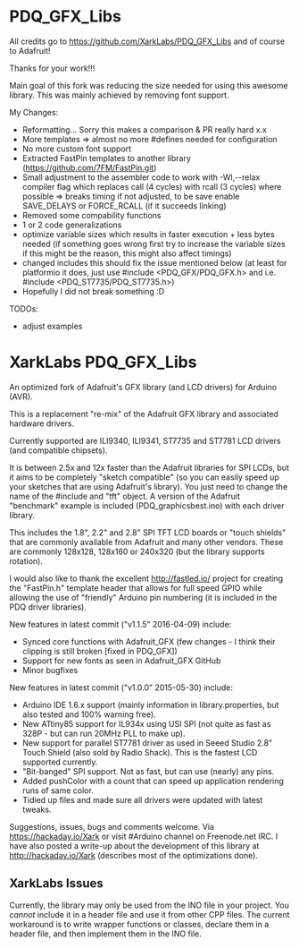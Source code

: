 PDQ_GFX_Libs
============
All credits go to https://github.com/XarkLabs/PDQ_GFX_Libs and of course to Adafruit!

Thanks for your work!!!

Main goal of this fork was reducing the size needed for using this awesome library. This was mainly achieved by removing font support.

My Changes:
* Reformatting... Sorry this makes a comparison & PR really hard x.x
* More templates => almost no more #defines needed for configuration
* No more custom font support
* Extracted FastPin templates to another library (https://github.com/7FM/FastPin.git)
* Small adjustment to the assembler code to work with -Wl,--relax compiler flag which replaces call (4 cycles) with rcall (3 cycles) where possible => breaks timing if not adjusted, to be save enable SAVE_DELAYS or FORCE_RCALL (if it succeeds linking)
* Removed some compability functions
* 1 or 2 code generalizations
* optimize variable sizes which results in faster execution + less bytes needed (if something goes wrong first try to increase the variable sizes if this might be the reason, this might also affect timings)
* changed includes this should fix the issue mentioned below (at least for platformio it does, just use #include <PDQ_GFX/PDQ_GFX.h> and i.e. #include <PDQ_ST7735/PDQ_ST7735.h>)
* Hopefully I did not break something :D

TODOs:
* adjust examples

XarkLabs PDQ_GFX_Libs
============

An optimized fork of Adafruit's GFX library (and LCD drivers) for Arduino (AVR).

This is a replacement "re-mix" of the Adafruit GFX library and associated hardware drivers.

Currently supported are ILI9340, ILI9341, ST7735 and ST7781 LCD drivers (and compatible chipsets).

It is between 2.5x and 12x faster than the Adafruit libraries for SPI LCDs, but it aims to be completely "sketch compatible" (so you
can easily speed up your sketches that are using Adafruit's library).  You just need to change the name of the #include and "tft"
object.  A version of the Adafruit "benchmark" example is included (PDQ_graphicsbest.ino) with each driver library.

This includes the 1.8", 2.2" and 2.8" SPI TFT LCD boards or "touch shields" that are commonly available from Adafruit and
many other vendors.  These are commonly 128x128, 128x160 or 240x320 (but the library supports rotation).

I would also like to thank the excellent http://fastled.io/ project for creating the "FastPin.h" template header that allows
for full speed GPIO while allowing the use of "friendly" Arduino pin numbering (it is included in the PDQ driver libraries).

New features in latest commit ("v1.1.5" 2016-04-09) include:

 * Synced core functions with Adafruit_GFX (few changes - I think their clipping is still broken [fixed in PDQ_GFX])
 * Support for new fonts as seen in Adafruit_GFX GitHub
 * Minor bugfixes

New features in latest commit ("v1.0.0" 2015-05-30) include:

 * Arduino IDE 1.6.x support (mainly information in library.properties, but also tested and 100% warning free).
 * New ATtiny85 support for IL934x using USI SPI (not quite as fast as 328P - but can run 20MHz PLL to make up).
 * New support for parallel ST7781 driver as used in Seeed Studio 2.8" Touch Shield (also sold by Radio Shack).  This is the fastest LCD supported currently.
 * "Bit-banged" SPI support.  Not as fast, but can use (nearly) any pins.
 * Added pushColor with a count that can speed up application rendering runs of same color.
 * Tidied up files and made sure all drivers were updated with latest tweaks.
 
Suggestions, issues, bugs and comments welcome.  Via https://hackaday.io/Xark or visit #Arduino channel on Freenode.net IRC.
I have also posted a write-up about the development of this library at http://hackaday.io/Xark (describes most of the optimizations done).


XarkLabs Issues
------

Currently, the library may only be used from the INO file in your project. You _cannot_ include it in a header file and
use it from other CPP files. The current workaround is to write wrapper functions or classes, declare them in a header
file, and then implement them in the INO file.
